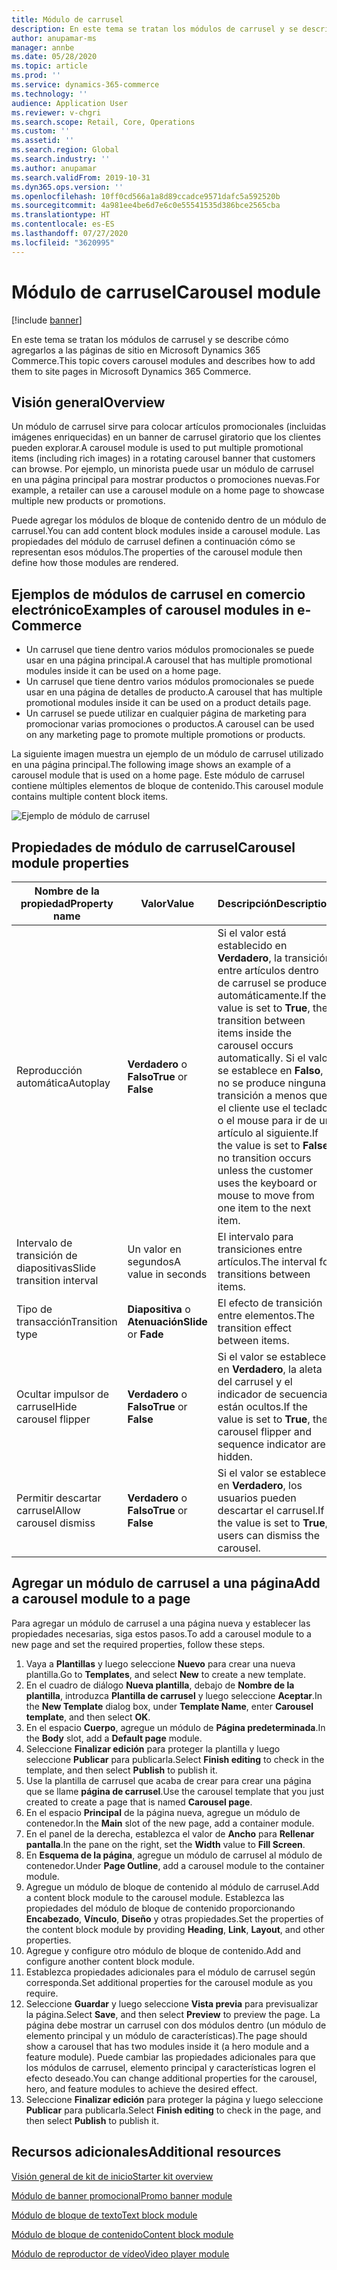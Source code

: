 ```yaml
---
title: Módulo de carrusel
description: En este tema se tratan los módulos de carrusel y se describe cómo agregarlos a las páginas de sitio en Microsoft Dynamics 365 Commerce.
author: anupamar-ms
manager: annbe
ms.date: 05/28/2020
ms.topic: article
ms.prod: ''
ms.service: dynamics-365-commerce
ms.technology: ''
audience: Application User
ms.reviewer: v-chgri
ms.search.scope: Retail, Core, Operations
ms.custom: ''
ms.assetid: ''
ms.search.region: Global
ms.search.industry: ''
ms.author: anupamar
ms.search.validFrom: 2019-10-31
ms.dyn365.ops.version: ''
ms.openlocfilehash: 10ff0cd566a1a8d89ccadce9571dafc5a592520b
ms.sourcegitcommit: 4a981ee4be6d7e6c0e55541535d386bce2565cba
ms.translationtype: HT
ms.contentlocale: es-ES
ms.lasthandoff: 07/27/2020
ms.locfileid: "3620995"
---
```

# <a name="carousel-module"></a><span data-ttu-id="cad59-103">Módulo de carrusel</span><span class="sxs-lookup"><span data-stu-id="cad59-103">Carousel module</span></span>

[!include [banner](includes/banner.md)]

<span data-ttu-id="cad59-104">En este tema se tratan los módulos de carrusel y se describe cómo agregarlos a las páginas de sitio en Microsoft Dynamics 365 Commerce.</span><span class="sxs-lookup"><span data-stu-id="cad59-104">This topic covers carousel modules and describes how to add them to site pages in Microsoft Dynamics 365 Commerce.</span></span>

## <a name="overview"></a><span data-ttu-id="cad59-105">Visión general</span><span class="sxs-lookup"><span data-stu-id="cad59-105">Overview</span></span>

<span data-ttu-id="cad59-106">Un módulo de carrusel sirve para colocar artículos promocionales (incluidas imágenes enriquecidas) en un banner de carrusel giratorio que los clientes pueden explorar.</span><span class="sxs-lookup"><span data-stu-id="cad59-106">A carousel module is used to put multiple promotional items (including rich images) in a rotating carousel banner that customers can browse.</span></span> <span data-ttu-id="cad59-107">Por ejemplo, un minorista puede usar un módulo de carrusel en una página principal para mostrar productos o promociones nuevas.</span><span class="sxs-lookup"><span data-stu-id="cad59-107">For example, a retailer can use a carousel module on a home page to showcase multiple new products or promotions.</span></span>

<span data-ttu-id="cad59-108">Puede agregar los módulos de bloque de contenido dentro de un módulo de carrusel.</span><span class="sxs-lookup"><span data-stu-id="cad59-108">You can add content block modules inside a carousel module.</span></span> <span data-ttu-id="cad59-109">Las propiedades del módulo de carrusel definen a continuación cómo se representan esos módulos.</span><span class="sxs-lookup"><span data-stu-id="cad59-109">The properties of the carousel module then define how those modules are rendered.</span></span>

## <a name="examples-of-carousel-modules-in-e-commerce"></a><span data-ttu-id="cad59-110">Ejemplos de módulos de carrusel en comercio electrónico</span><span class="sxs-lookup"><span data-stu-id="cad59-110">Examples of carousel modules in e-Commerce</span></span>

- <span data-ttu-id="cad59-111">Un carrusel que tiene dentro varios módulos promocionales se puede usar en una página principal.</span><span class="sxs-lookup"><span data-stu-id="cad59-111">A carousel that has multiple promotional modules inside it can be used on a home page.</span></span>
- <span data-ttu-id="cad59-112">Un carrusel que tiene dentro varios módulos promocionales se puede usar en una página de detalles de producto.</span><span class="sxs-lookup"><span data-stu-id="cad59-112">A carousel that has multiple promotional modules inside it can be used on a product details page.</span></span>
- <span data-ttu-id="cad59-113">Un carrusel se puede utilizar en cualquier página de marketing para promocionar varias promociones o productos.</span><span class="sxs-lookup"><span data-stu-id="cad59-113">A carousel can be used on any marketing page to promote multiple promotions or products.</span></span>

<span data-ttu-id="cad59-114">La siguiente imagen muestra un ejemplo de un módulo de carrusel utilizado en una página principal.</span><span class="sxs-lookup"><span data-stu-id="cad59-114">The following image shows an example of a carousel module that is used on a home page.</span></span> <span data-ttu-id="cad59-115">Este módulo de carrusel contiene múltiples elementos de bloque de contenido.</span><span class="sxs-lookup"><span data-stu-id="cad59-115">This carousel module contains multiple content block items.</span></span>

![Ejemplo de módulo de carrusel](./media/Hero.PNG)

## <a name="carousel-module-properties"></a><span data-ttu-id="cad59-117">Propiedades de módulo de carrusel</span><span class="sxs-lookup"><span data-stu-id="cad59-117">Carousel module properties</span></span>

| <span data-ttu-id="cad59-118">Nombre de la propiedad</span><span class="sxs-lookup"><span data-stu-id="cad59-118">Property name</span></span>             | <span data-ttu-id="cad59-119">Valor</span><span class="sxs-lookup"><span data-stu-id="cad59-119">Value</span></span>                 | <span data-ttu-id="cad59-120">Descripción</span><span class="sxs-lookup"><span data-stu-id="cad59-120">Description</span></span> |
|---------------------------|-----------------------|-------------|
| <span data-ttu-id="cad59-121">Reproducción automática</span><span class="sxs-lookup"><span data-stu-id="cad59-121">Autoplay</span></span>                  | <span data-ttu-id="cad59-122">**Verdadero** o **Falso**</span><span class="sxs-lookup"><span data-stu-id="cad59-122">**True** or **False**</span></span> | <span data-ttu-id="cad59-123">Si el valor está establecido en **Verdadero**, la transición entre artículos dentro de carrusel se produce automáticamente.</span><span class="sxs-lookup"><span data-stu-id="cad59-123">If the value is set to **True**, the transition between items inside the carousel occurs automatically.</span></span> <span data-ttu-id="cad59-124">Si el valor se establece en **Falso**, no se produce ninguna transición a menos que el cliente use el teclado o el mouse para ir de un artículo al siguiente.</span><span class="sxs-lookup"><span data-stu-id="cad59-124">If the value is set to **False**, no transition occurs unless the customer uses the keyboard or mouse to move from one item to the next item.</span></span> |
| <span data-ttu-id="cad59-125">Intervalo de transición de diapositivas</span><span class="sxs-lookup"><span data-stu-id="cad59-125">Slide transition interval</span></span> | <span data-ttu-id="cad59-126">Un valor en segundos</span><span class="sxs-lookup"><span data-stu-id="cad59-126">A value in seconds</span></span>    | <span data-ttu-id="cad59-127">El intervalo para transiciones entre artículos.</span><span class="sxs-lookup"><span data-stu-id="cad59-127">The interval for transitions between items.</span></span> |
| <span data-ttu-id="cad59-128">Tipo de transacción</span><span class="sxs-lookup"><span data-stu-id="cad59-128">Transition type</span></span>           | <span data-ttu-id="cad59-129">**Diapositiva** o **Atenuación**</span><span class="sxs-lookup"><span data-stu-id="cad59-129">**Slide** or **Fade**</span></span> | <span data-ttu-id="cad59-130">El efecto de transición entre elementos.</span><span class="sxs-lookup"><span data-stu-id="cad59-130">The transition effect between items.</span></span> |
| <span data-ttu-id="cad59-131">Ocultar impulsor de carrusel</span><span class="sxs-lookup"><span data-stu-id="cad59-131">Hide carousel flipper</span></span>     | <span data-ttu-id="cad59-132">**Verdadero** o **Falso**</span><span class="sxs-lookup"><span data-stu-id="cad59-132">**True** or **False**</span></span> | <span data-ttu-id="cad59-133">Si el valor se establece en **Verdadero**, la aleta del carrusel y el indicador de secuencia están ocultos.</span><span class="sxs-lookup"><span data-stu-id="cad59-133">If the value is set to **True**, the carousel flipper and sequence indicator are hidden.</span></span> |
| <span data-ttu-id="cad59-134">Permitir descartar carrusel</span><span class="sxs-lookup"><span data-stu-id="cad59-134">Allow carousel dismiss</span></span>    | <span data-ttu-id="cad59-135">**Verdadero** o **Falso**</span><span class="sxs-lookup"><span data-stu-id="cad59-135">**True** or **False**</span></span> | <span data-ttu-id="cad59-136">Si el valor se establece en **Verdadero**, los usuarios pueden descartar el carrusel.</span><span class="sxs-lookup"><span data-stu-id="cad59-136">If the value is set to **True**, users can dismiss the carousel.</span></span> |

## <a name="add-a-carousel-module-to-a-page"></a><span data-ttu-id="cad59-137">Agregar un módulo de carrusel a una página</span><span class="sxs-lookup"><span data-stu-id="cad59-137">Add a carousel module to a page</span></span>

<span data-ttu-id="cad59-138">Para agregar un módulo de carrusel a una página nueva y establecer las propiedades necesarias, siga estos pasos.</span><span class="sxs-lookup"><span data-stu-id="cad59-138">To add a carousel module to a new page and set the required properties, follow these steps.</span></span>

1. <span data-ttu-id="cad59-139">Vaya a **Plantillas** y luego seleccione **Nuevo** para crear una nueva plantilla.</span><span class="sxs-lookup"><span data-stu-id="cad59-139">Go to **Templates**, and select **New** to create a new template.</span></span>
1. <span data-ttu-id="cad59-140">En el cuadro de diálogo **Nueva plantilla**, debajo de **Nombre de la plantilla**, introduzca **Plantilla de carrusel** y luego seleccione **Aceptar**.</span><span class="sxs-lookup"><span data-stu-id="cad59-140">In the **New Template** dialog box, under **Template Name**, enter **Carousel template**, and then select **OK**.</span></span>
1. <span data-ttu-id="cad59-141">En el espacio **Cuerpo**, agregue un módulo de **Página predeterminada**.</span><span class="sxs-lookup"><span data-stu-id="cad59-141">In the **Body** slot, add a **Default page** module.</span></span>
1. <span data-ttu-id="cad59-142">Seleccione **Finalizar edición** para proteger la plantilla y luego seleccione **Publicar** para publicarla.</span><span class="sxs-lookup"><span data-stu-id="cad59-142">Select **Finish editing** to check in the template, and then select **Publish** to publish it.</span></span>  
1. <span data-ttu-id="cad59-143">Use la plantilla de carrusel que acaba de crear para crear una página que se llame **página de carrusel**.</span><span class="sxs-lookup"><span data-stu-id="cad59-143">Use the carousel template that you just created to create a page that is named **Carousel page**.</span></span>
1. <span data-ttu-id="cad59-144">En el espacio **Principal** de la página nueva, agregue un módulo de contenedor.</span><span class="sxs-lookup"><span data-stu-id="cad59-144">In the **Main** slot of the new page, add a container module.</span></span> 
1. <span data-ttu-id="cad59-145">En el panel de la derecha, establezca el valor de **Ancho** para **Rellenar pantalla**.</span><span class="sxs-lookup"><span data-stu-id="cad59-145">In the pane on the right, set the **Width** value to **Fill Screen**.</span></span>
1. <span data-ttu-id="cad59-146">En **Esquema de la página**, agregue un módulo de carrusel al módulo de contenedor.</span><span class="sxs-lookup"><span data-stu-id="cad59-146">Under **Page Outline**, add a carousel module to the container module.</span></span>
1. <span data-ttu-id="cad59-147">Agregue un módulo de bloque de contenido al módulo de carrusel.</span><span class="sxs-lookup"><span data-stu-id="cad59-147">Add a content block module to the carousel module.</span></span> <span data-ttu-id="cad59-148">Establezca las propiedades del módulo de bloque de contenido proporcionando **Encabezado**, **Vínculo**, **Diseño** y otras propiedades.</span><span class="sxs-lookup"><span data-stu-id="cad59-148">Set the properties of the content block module by providing **Heading**, **Link**, **Layout**, and other properties.</span></span>
1. <span data-ttu-id="cad59-149">Agregue y configure otro módulo de bloque de contenido.</span><span class="sxs-lookup"><span data-stu-id="cad59-149">Add and configure another content block module.</span></span>
1. <span data-ttu-id="cad59-150">Establezca propiedades adicionales para el módulo de carrusel según corresponda.</span><span class="sxs-lookup"><span data-stu-id="cad59-150">Set additional properties for the carousel module as you require.</span></span>
1. <span data-ttu-id="cad59-151">Seleccione **Guardar** y luego seleccione **Vista previa** para previsualizar la página.</span><span class="sxs-lookup"><span data-stu-id="cad59-151">Select **Save**, and then select **Preview** to preview the page.</span></span> <span data-ttu-id="cad59-152">La página debe mostrar un carrusel con dos módulos dentro (un módulo de elemento principal y un módulo de características).</span><span class="sxs-lookup"><span data-stu-id="cad59-152">The page should show a carousel that has two modules inside it (a hero module and a feature module).</span></span> <span data-ttu-id="cad59-153">Puede cambiar las propiedades adicionales para que los módulos de carrusel, elemento principal y características logren el efecto deseado.</span><span class="sxs-lookup"><span data-stu-id="cad59-153">You can change additional properties for the carousel, hero, and feature modules to achieve the desired effect.</span></span>
1. <span data-ttu-id="cad59-154">Seleccione **Finalizar edición** para proteger la página y luego seleccione **Publicar** para publicarla.</span><span class="sxs-lookup"><span data-stu-id="cad59-154">Select **Finish editing** to check in the page, and then select **Publish** to publish it.</span></span>

## <a name="additional-resources"></a><span data-ttu-id="cad59-155">Recursos adicionales</span><span class="sxs-lookup"><span data-stu-id="cad59-155">Additional resources</span></span>

[<span data-ttu-id="cad59-156">Visión general de kit de inicio</span><span class="sxs-lookup"><span data-stu-id="cad59-156">Starter kit overview</span></span>](starter-kit-overview.md)

[<span data-ttu-id="cad59-157">Módulo de banner promocional</span><span class="sxs-lookup"><span data-stu-id="cad59-157">Promo banner module</span></span>](add-alert.md)

[<span data-ttu-id="cad59-158">Módulo de bloque de texto</span><span class="sxs-lookup"><span data-stu-id="cad59-158">Text block module</span></span>](add-content-rich-block.md)

[<span data-ttu-id="cad59-159">Módulo de bloque de contenido</span><span class="sxs-lookup"><span data-stu-id="cad59-159">Content block module</span></span>](add-hero-module.md)

[<span data-ttu-id="cad59-160">Módulo de reproductor de vídeo</span><span class="sxs-lookup"><span data-stu-id="cad59-160">Video player module</span></span>](add-video-player.md)
